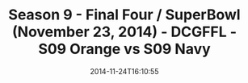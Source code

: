 ---
title: Season 9 - Final Four / SuperBowl (November 23, 2014) - DCGFFL - S09 Orange
  vs S09 Navy
teams-score:
- team: _teams/s09-orange.md
  score: 41
- team: _teams/s09-navy-rear-admirals.md
  score: 28
mvp: Gabe Avila (Orange), Sheerod Wilkerson (Navy)
game-ball: N/A
sportsperson: ''
season: 9
week: 0
date: '2014-11-24T16:10:55'
pageid: season-9-final-four-superbowl-4464-vs-4463
---